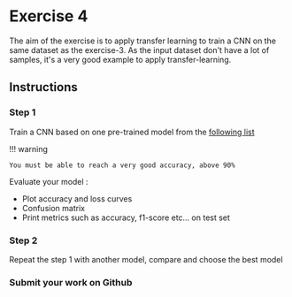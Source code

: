 # Exercise 4

The aim of the exercise is to apply transfer learning to train a CNN on the same dataset as the exercise-3.
As the input dataset don't have a lot of samples, it's a very good example to apply transfer-learning.


## Instructions

### Step 1
Train a CNN based on one pre-trained model from the [following list](https://keras.io/api/applications/#available-models) 

!!! warning

    You must be able to reach a very good accuracy, above 90%

Evaluate your model :

* Plot accuracy and loss curves
* Confusion matrix
* Print metrics such as accuracy, f1-score etc... on test set

### Step 2

Repeat the step 1 with another model, compare and choose the best model


### Submit your work on Github

